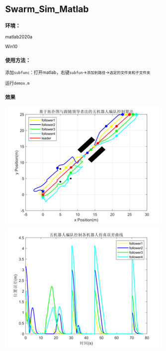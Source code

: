 # Swarm_Sim_Matlab
### 环境：

matlab2020a

Win10



### 使用方法：

添加`subfunc`：打开matlab，右键`subfun`->`添加到路径`->`选定的文件夹和子文件夹`

运行`demox.m`



### 效果

![untitled](pic/untitled.svg)

![untitled](pic/untitled1.svg)
